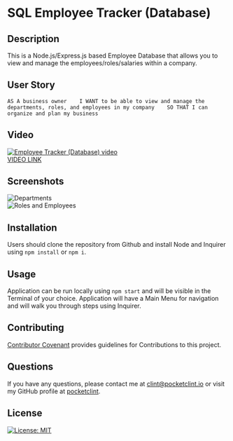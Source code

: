 # SQL Employee Tracker (Database)

## Description
This is a Node.js/Express.js based Employee Database that allows you to view and manage the employees/roles/salaries within a company.

## User Story
`AS A business owner   
I WANT to be able to view and manage the departments, roles, and employees in my company   
SO THAT I can organize and plan my business`   

## Video
[![Employee Tracker (Database) video](https://i.ibb.co/x3RL1kM/Screenshot-2023-03-20-at-10-59-54-PM.png 'Video of Employee Tracker (Database) application')](https://drive.google.com/file/d/1aEWi_43CG8N9WAFPgyJRdkYJDjtJVU4g/view)   
[VIDEO LINK](https://drive.google.com/file/d/1aEWi_43CG8N9WAFPgyJRdkYJDjtJVU4g/view)

## Screenshots
![Departments](https://i.ibb.co/6bfB12J/Screenshot-2023-03-20-at-11-00-19-PM.png)   
![Roles and Employees](https://i.ibb.co/wdBt4mr/Screenshot-2023-03-20-at-11-00-39-PM.png)

## Installation
Users should clone the repository from Github and install Node and Inquirer using `npm install` or `npm i`.   

## Usage
Application can be run locally using `npm start` and will be visible in the Terminal of your choice. Application will have a Main Menu for navigation and will walk you through steps using Inquirer.   

## Contributing
[Contributor Covenant](https://www.contributor-covenant.org/) provides guidelines for Contributions to this project.   

## Questions
If you have any questions, please contact me at clint@pocketclint.io or visit my GitHub profile at [pocketclint](https://www.github.com/pocketclint).   

## License  
[![License: MIT](https://img.shields.io/badge/License-MIT-yellow.svg)](https://opensource.org/licenses/MIT "This project is licensed under the MIT license.")   

